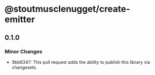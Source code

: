 # @stoutmusclenugget/create-emitter

## 0.1.0

### Minor Changes

- 9bb8347: This pull request adds the ability to publish this library via changesets.
